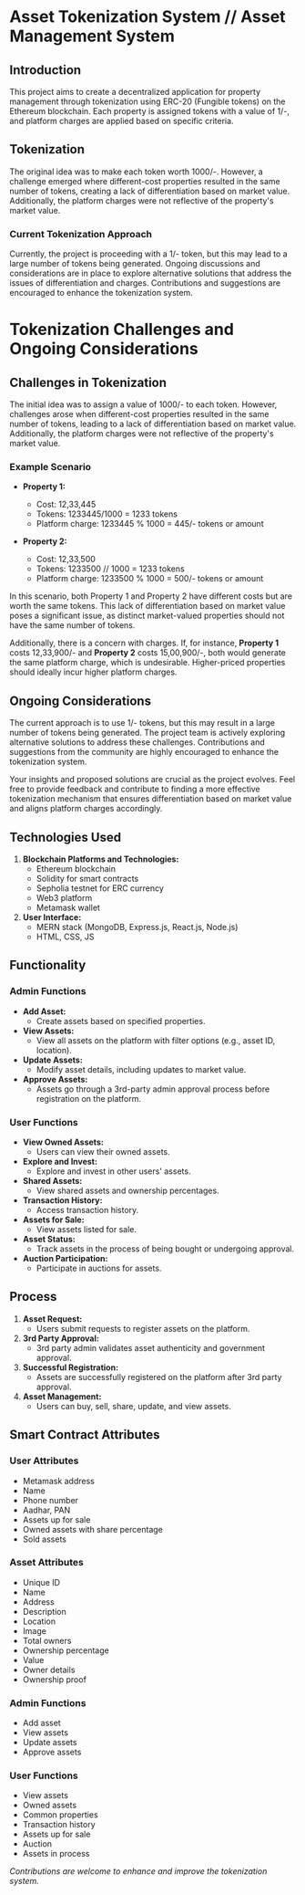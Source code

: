 # Asset Tokenization System // Asset Management System

## Introduction
This project aims to create a decentralized application for property management through tokenization using ERC-20 (Fungible tokens) on the Ethereum blockchain. Each property is assigned tokens with a value of 1/-, and platform charges are applied based on specific criteria.

## Tokenization
The original idea was to make each token worth 1000/-. However, a challenge emerged where different-cost properties resulted in the same number of tokens, creating a lack of differentiation based on market value. Additionally, the platform charges were not reflective of the property's market value.

### Current Tokenization Approach
Currently, the project is proceeding with a 1/- token, but this may lead to a large number of tokens being generated. Ongoing discussions and considerations are in place to explore alternative solutions that address the issues of differentiation and charges. Contributions and suggestions are encouraged to enhance the tokenization system.

# Tokenization Challenges and Ongoing Considerations

## Challenges in Tokenization

The initial idea was to assign a value of 1000/- to each token. However, challenges arose when different-cost properties resulted in the same number of tokens, leading to a lack of differentiation based on market value. Additionally, the platform charges were not reflective of the property's market value.

### Example Scenario

- **Property 1:**
  - Cost: 12,33,445
  - Tokens: 1233445/1000 = 1233 tokens
  - Platform charge: 1233445 % 1000 = 445/- tokens or amount

- **Property 2:**
  - Cost: 12,33,500
  - Tokens: 1233500 // 1000 = 1233 tokens
  - Platform charge: 1233500 % 1000 = 500/- tokens or amount

In this scenario, both Property 1 and Property 2 have different costs but are worth the same tokens. This lack of differentiation based on market value poses a significant issue, as distinct market-valued properties should not have the same number of tokens.

Additionally, there is a concern with charges. If, for instance, **Property 1** costs 12,33,900/- and **Property 2** costs 15,00,900/-, both would generate the same platform charge, which is undesirable. Higher-priced properties should ideally incur higher platform charges.

## Ongoing Considerations

The current approach is to use 1/- tokens, but this may result in a large number of tokens being generated. The project team is actively exploring alternative solutions to address these challenges. Contributions and suggestions from the community are highly encouraged to enhance the tokenization system.

Your insights and proposed solutions are crucial as the project evolves. Feel free to provide feedback and contribute to finding a more effective tokenization mechanism that ensures differentiation based on market value and aligns platform charges accordingly.

## Technologies Used
1. **Blockchain Platforms and Technologies:**
   - Ethereum blockchain
   - Solidity for smart contracts
   - Sepholia testnet for ERC currency
   - Web3 platform
   - Metamask wallet
2. **User Interface:**
   - MERN stack (MongoDB, Express.js, React.js, Node.js)
   - HTML, CSS, JS

## Functionality

### Admin Functions
- **Add Asset:**
  - Create assets based on specified properties.
- **View Assets:**
  - View all assets on the platform with filter options (e.g., asset ID, location).
- **Update Assets:**
  - Modify asset details, including updates to market value.
- **Approve Assets:**
  - Assets go through a 3rd-party admin approval process before registration on the platform.

### User Functions
- **View Owned Assets:**
  - Users can view their owned assets.
- **Explore and Invest:**
  - Explore and invest in other users' assets.
- **Shared Assets:**
  - View shared assets and ownership percentages.
- **Transaction History:**
  - Access transaction history.
- **Assets for Sale:**
  - View assets listed for sale.
- **Asset Status:**
  - Track assets in the process of being bought or undergoing approval.
- **Auction Participation:**
  - Participate in auctions for assets.

## Process
1. **Asset Request:**
   - Users submit requests to register assets on the platform.
2. **3rd Party Approval:**
   - 3rd party admin validates asset authenticity and government approval.
3. **Successful Registration:**
   - Assets are successfully registered on the platform after 3rd party approval.
4. **Asset Management:**
   - Users can buy, sell, share, update, and view assets.

## Smart Contract Attributes

### User Attributes
- Metamask address
- Name
- Phone number
- Aadhar, PAN
- Assets up for sale
- Owned assets with share percentage
- Sold assets

### Asset Attributes
- Unique ID
- Name
- Address
- Description
- Location
- Image
- Total owners
- Ownership percentage
- Value
- Owner details
- Ownership proof

### Admin Functions
- Add asset
- View assets
- Update assets
- Approve assets 

### User Functions
- View assets
- Owned assets
- Common properties 
- Transaction history
- Assets up for sale
- Auction 
- Assets in process

*Contributions are welcome to enhance and improve the tokenization system.*
